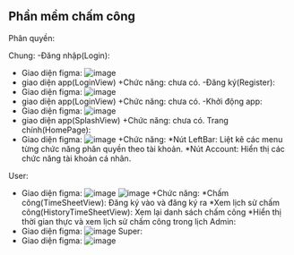 <h2>Phần mềm chấm công</h2>
Phân quyền:

Chung:
-Đăng nhập(Login):
+ Giao diện figma:
![image](https://github.com/Vokhanh12/AppTimeSheet/assets/36543564/b92a8752-974d-406c-9caf-eaef2287b53d)
+ giao diện app(LoginView)
+Chức năng: chưa có.
-Đăng ký(Register):
+ Giao diện figma:
![image](https://github.com/Vokhanh12/AppTimeSheet/assets/36543564/a2679365-bc4c-4adb-903f-122a9a9a15ad)
+ giao diện app(LoginView)
+Chức năng: chưa có.
-Khởi động app:
+ Giao diện figma:
![image](https://github.com/Vokhanh12/AppTimeSheet/assets/36543564/ad96d894-0b2f-4126-b0e3-415bc5973ae0)
+ giao diện app(SplashView)
+Chức năng: chưa có.
Trang chính(HomePage):
+ Giao diện figma:
![image](https://github.com/Vokhanh12/AppTimeSheet/assets/36543564/fa4a0d42-323a-4cab-9f58-1ba7992ed2e6)
+Chức năng:
    *Nút LeftBar: Liệt kê các menu từng chức năng phân quyền theo tài khoản.
    *Nút Account: Hiển thị các chức năng tài khoản cá nhân.


User:
+ Giao diện figma:
![image](https://github.com/Vokhanh12/AppTimeSheet/assets/36543564/7b85840a-6176-4380-aacc-86cfd8e2f9b7)
![image](https://github.com/Vokhanh12/AppTimeSheet/assets/36543564/08e92af5-3c11-423c-a532-3134233b05b2)
+Chức năng:
      *Chấm công(TimeSheetView): Đăng ký vào và đăng ký ra 
      *Xem lịch sử chấm công(HistoryTimeSheetView): Xem lại danh sách chấm công
      *Hiển thị thời gian thực và xem lịch sử chấm công trong lịch
Admin:
+ Giao diện figma:
![image](https://github.com/Vokhanh12/AppTimeSheet/assets/36543564/b3d720b1-7ef9-442f-83fe-3d80996b9ce1)
Super:
+ Giao diện figma:
![image](https://github.com/Vokhanh12/AppTimeSheet/assets/36543564/684d1727-e34d-4fb5-93d2-f69a7472aa5b)










